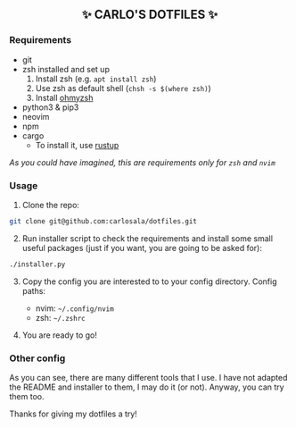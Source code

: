 <h2 align="center">✨ CARLO'S DOTFILES ✨</h2>

### Requirements

- git
- zsh installed and set up
  1. Install zsh (e.g. `apt install zsh`)
  2. Use zsh as default shell (`chsh -s $(where zsh)`)
  3. Install [ohmyzsh](https://ohmyz.sh)
- python3 & pip3
- neovim
- npm
- cargo
  - To install it, use [rustup](https://rustup.rs)

_As you could have imagined, this are requirements only for `zsh` and `nvim`_

### Usage

1. Clone the repo:

```sh
git clone git@github.com:carlosala/dotfiles.git
```

2. Run installer script to check the requirements and install some small useful
   packages (just if you want, you are going to be asked for):

```sh
./installer.py
```

3. Copy the config you are interested to to your config directory. Config paths:

   - nvim: `~/.config/nvim`
   - zsh: `~/.zshrc`

4. You are ready to go!

### Other config

As you can see, there are many different tools that I use. I have not adapted
the README and installer to them, I may do it (or not). Anyway, you can try
them too.

Thanks for giving my dotfiles a try!
